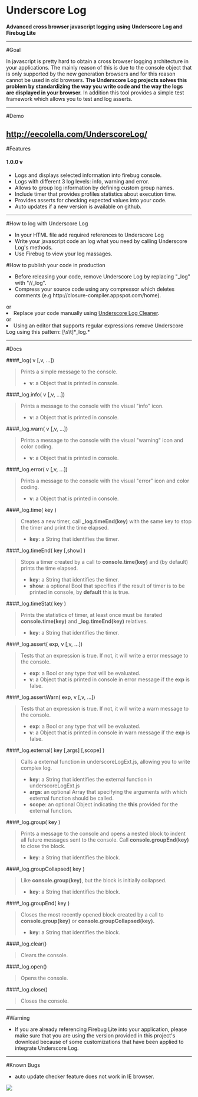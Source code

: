Underscore Log
==============
<b>Advanced cross browser javascript logging using Underscore Log and Firebug Lite</b>

----------------------------------------------------------------------------

#Goal

In javascript is pretty hard to obtain a cross browser logging architecture in your applications.
The mainly reason of this is due to the console object that is only supported by the new generation browsers and for this reason cannot be used in old browsers.
<b>The Underscore Log projects solves this problem by standardizing the way you write code and the way the logs are displayed in your browser.</b>
In addition this tool provides a simple test framework which allows you to test and log asserts.

----------------------------------------------------------------------------

#Demo

http://eecolella.com/UnderscoreLog/
----------------------------------------------------------------------------

#Features

#### 1.0.0 v
<ul>
<li>Logs and displays selected information into firebug console.</li>
<li>Logs with different 3 log levels: info, warning and error.</li>
<li>Allows to group log information by defining custom group names.</li>
<li>Include timer that provides profiles statistics about execution time.</li>
<li>Provides asserts for checking expected values into your code.</li>
<li>Auto updates if a new version is available on github.</li>
</ul>


----------------------------------------------------------------------------

#How to log with Underscore Log

<ul>
<li>
	In your HTML file add required references to Underscore Log
</li>
<li>Write your javascript code an log what you need by calling Underscore Log's methods.</li>
<li>Use Firebug to view your log massages.</li>
</ul>

#How to publish your code in production
<ul>
<li>Before releasing your code, remove Underscore Log by replacing "_log" with "//_log".</li>
<li>Compress your source code using any compressor which deletes comments (e.g http://closure-compiler.appspot.com/home).</li>
</ul>
or
</ul>
<li>Replace your code manually using <a href="http://eecolella.com/UnderscoreLog/Styles/CreativeCommons.gif">Underscore Log Cleaner</a>.</li>
</ul>
or
</ul>
<li>Using an editor that supports regular expressions remove Underscore Log using this pattern: [\s\t]*_log.*</li>
</ul>



----------------------------------------------------------------------------

#Docs

####_log( v [,v, ...])
> Prints a simple message to the console.
> <ul>
> <li><b>v</b>: a Object that is printed in console.</li>
> </ul>

####_log.info( v [,v, ...])
> Prints a message to the console with the visual "info" icon.
> <ul>
> <li><b>v</b>: a Object that is printed in console.</li>
> </ul>

####_log.warn( v [,v, ...])
> Prints a message to the console with the visual "warning" icon and color coding.
> <ul>
> <li><b>v</b>: a Object that is printed in console.</li>
> </ul>

####_log.error( v [,v, ...])
> Prints a message to the console with the visual "error" icon and color coding.
> <ul>
> <li><b>v</b>: a Object that is printed in console.</li>
> </ul>

####_log.time( key )
> Creates a new timer, call <b>_log.timeEnd(key)</b> with the same key to stop the timer and print the time elapsed.
> <ul>
> <li><b>key</b>: a String that identifies the timer.</li>
> </ul>

####_log.timeEnd( key [,show] )
> Stops a timer created by a call to <b>console.time(key)</b> and (by default) prints the time elapsed.
> <ul>
> <li><b>key</b>: a String that identifies the timer.</li>
> <li><b>show</b>: a optional Bool that specifies if the result of timer is to be printed in console, by <b>default</b> this is true.</li>
> </ul>

####_log.timeStat( key )
> Prints the statistics of timer, at least once must be iterated <b>console.time(key)</b> and <b>_log.timeEnd(key)</b> relatives.
> <ul>
> <li><b>key</b>: a String that identifies the timer.</li>
> </ul>

####_log.assert( exp, v [,v, ...])
> Tests that an expression is true. If not, it will write a error message to the console.
> <ul>
> <li><b>exp</b>: a Bool or any type that will be evaluated.</li>
> <li><b>v</b>: a Object that is printed in console in error message if the <b>exp</b> is false.</li>
> </ul>

####_log.assertWarn( exp, v [,v, ...])
> Tests that an expression is true. If not, it will write a warn message to the console.
> <ul>
> <li><b>exp</b>: a Bool or any type that will be evaluated.</li>
> <li><b>v</b>: a Object that is printed in console in warn message if the <b>exp</b> is false.</li>
> </ul>

####_log.external( key [,args] [,scope] )
> Calls a external function in underscoreLogExt.js, allowing you to write complex log.
> <ul>
> <li><b>key</b>: a String that identifies the external function in underscoreLogExt.js</li>
> <li><b>args</b>: an optional Array that specifying the arguments with which external function should be called.</li>
> <li><b>scope</b>: an optional Object indicating the <b>this</b> provided for the external function.</li>
> </ul>

####_log.group( key )
> Prints a message to the console and opens a nested block to indent all future messages sent to the console. Call <b>console.groupEnd(key)</b> to close the block.
> <ul>
> <li><b>key</b>: a String that identifies the block.</li>
> </ul>

####_log.groupCollapsed( key )
> Like <b>console.group(key)</b>, but the block is initially collapsed.
> <ul>
> <li><b>key</b>: a String that identifies the block.</li>
> </ul>

####_log.groupEnd( key )
> Closes the most recently opened block created by a call to <b>console.group(key)</b> or <b>console.groupCollapsed(key).</b>
> <ul>
> <li><b>key</b>: a String that identifies the block.</li>
> </ul>

####_log.clear()
> Clears the console.

####_log.open()
> Opens the console.

####_log.close()
> Closes the console.

----------------------------------------------------------------------------

#Warning

<ul>
<li>If you are already referencing Firebug Lite into your application, please make sure that you are using the version provided in this project's download because of some customizations that have been applied to integrate Underscore Log.</li>
</ul>

----------------------------------------------------------------------------

#Known Bugs

<ul>
<li>auto update checker feature does not work in IE browser.</li> 
</ul>

<img src="http://eecolella.com/UnderscoreLog/Styles/CreativeCommons.gif" />